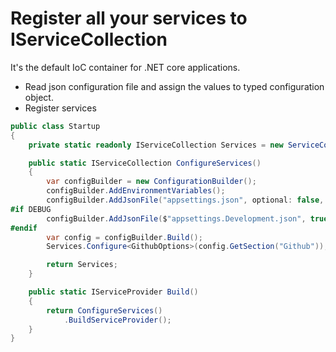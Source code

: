 # Register all your services to IServiceCollection

It's the default IoC container for .NET core applications. 

* Read json configuration file and assign the values to typed configuration object.
* Register services

```csharp
public class Startup
{
    private static readonly IServiceCollection Services = new ServiceCollection();

    public static IServiceCollection ConfigureServices()
    {
        var configBuilder = new ConfigurationBuilder();
        configBuilder.AddEnvironmentVariables();
        configBuilder.AddJsonFile("appsettings.json", optional: false, reloadOnChange: true);
#if DEBUG
        configBuilder.AddJsonFile($"appsettings.Development.json", true);
#endif
        var config = configBuilder.Build();
        Services.Configure<GithubOptions>(config.GetSection("Github"));

        return Services;
    }

    public static IServiceProvider Build()
    {
        return ConfigureServices()
            .BuildServiceProvider();
    } 
}

```

